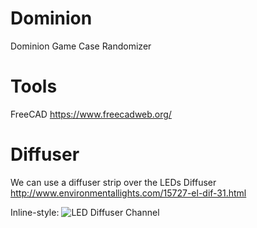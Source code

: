 # Dominion
Dominion Game Case Randomizer

# Tools
FreeCAD https://www.freecadweb.org/

# Diffuser
We can use a diffuser strip over the LEDs
Diffuser http://www.environmentallights.com/15727-el-dif-31.html

Inline-style:
![LED Diffuser Channel](https://github.com/...")
